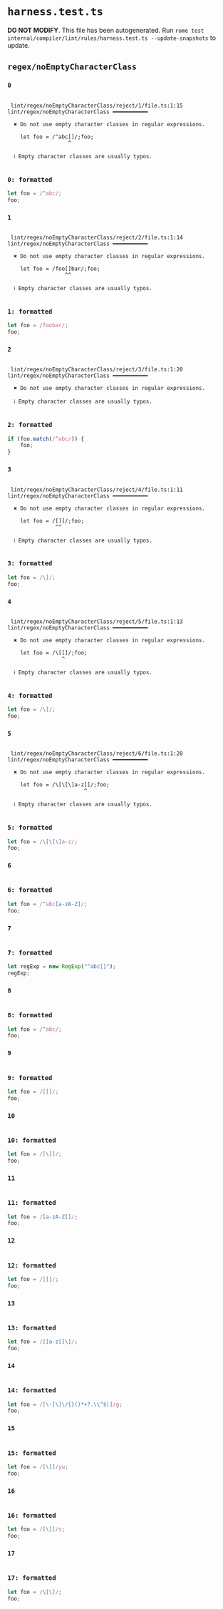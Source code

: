 # `harness.test.ts`

**DO NOT MODIFY**. This file has been autogenerated. Run `rome test internal/compiler/lint/rules/harness.test.ts --update-snapshots` to update.

## `regex/noEmptyCharacterClass`

### `0`

```

 lint/regex/noEmptyCharacterClass/reject/1/file.ts:1:15 lint/regex/noEmptyCharacterClass ━━━━━━━━━━━

  ✖ Do not use empty character classes in regular expressions.

    let foo = /^abc[]/;foo;
                   ^

  ℹ Empty character classes are usually typos.


```

### `0: formatted`

```ts
let foo = /^abc/;
foo;

```

### `1`

```

 lint/regex/noEmptyCharacterClass/reject/2/file.ts:1:14 lint/regex/noEmptyCharacterClass ━━━━━━━━━━━

  ✖ Do not use empty character classes in regular expressions.

    let foo = /foo[]bar/;foo;
                  ^^

  ℹ Empty character classes are usually typos.


```

### `1: formatted`

```ts
let foo = /foobar/;
foo;

```

### `2`

```

 lint/regex/noEmptyCharacterClass/reject/3/file.ts:1:20 lint/regex/noEmptyCharacterClass ━━━━━━━━━━━

  ✖ Do not use empty character classes in regular expressions.

  ℹ Empty character classes are usually typos.


```

### `2: formatted`

```ts
if (foo.match(/^abc/)) {
	foo;
}

```

### `3`

```

 lint/regex/noEmptyCharacterClass/reject/4/file.ts:1:11 lint/regex/noEmptyCharacterClass ━━━━━━━━━━━

  ✖ Do not use empty character classes in regular expressions.

    let foo = /[]]/;foo;
               ^^

  ℹ Empty character classes are usually typos.


```

### `3: formatted`

```ts
let foo = /\]/;
foo;

```

### `4`

```

 lint/regex/noEmptyCharacterClass/reject/5/file.ts:1:13 lint/regex/noEmptyCharacterClass ━━━━━━━━━━━

  ✖ Do not use empty character classes in regular expressions.

    let foo = /\[[]/;foo;
                 ^

  ℹ Empty character classes are usually typos.


```

### `4: formatted`

```ts
let foo = /\[/;
foo;

```

### `5`

```

 lint/regex/noEmptyCharacterClass/reject/6/file.ts:1:20 lint/regex/noEmptyCharacterClass ━━━━━━━━━━━

  ✖ Do not use empty character classes in regular expressions.

    let foo = /\[\[\]a-z[]/;foo;
                        ^

  ℹ Empty character classes are usually typos.


```

### `5: formatted`

```ts
let foo = /\[\[\]a-z/;
foo;

```

### `6`

```

```

### `6: formatted`

```ts
let foo = /^abc[a-zA-Z]/;
foo;

```

### `7`

```

```

### `7: formatted`

```ts
let regExp = new RegExp("^abc[]");
regExp;

```

### `8`

```

```

### `8: formatted`

```ts
let foo = /^abc/;
foo;

```

### `9`

```

```

### `9: formatted`

```ts
let foo = /[[]/;
foo;

```

### `10`

```

```

### `10: formatted`

```ts
let foo = /[\]]/;
foo;

```

### `11`

```

```

### `11: formatted`

```ts
let foo = /[a-zA-Z[]/;
foo;

```

### `12`

```

```

### `12: formatted`

```ts
let foo = /[[]/;
foo;

```

### `13`

```

```

### `13: formatted`

```ts
let foo = /[[a-z[]\]/;
foo;

```

### `14`

```

```

### `14: formatted`

```ts
let foo = /[\-[\]\/{}()*+?.\\^$|]/g;
foo;

```

### `15`

```

```

### `15: formatted`

```ts
let foo = /[\]]/yu;
foo;

```

### `16`

```

```

### `16: formatted`

```ts
let foo = /[\]]/s;
foo;

```

### `17`

```

```

### `17: formatted`

```ts
let foo = /\[\]/;
foo;

```
